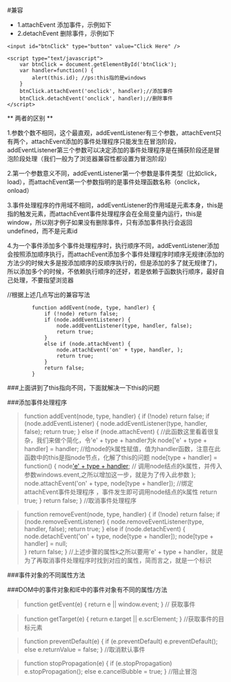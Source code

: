 
#兼容
- 1.attachEvent  添加事件，示例如下
- 2.detachEvent  删除事件，示例如下
```
<input id="btnClick" type="button" value="Click Here" />
```
```
<script type="text/javascript">
    var btnClick = document.getElementById('btnClick');
    var handler=function() {
        alert(this.id); //ps:this指的是windows
    }
    btnClick.attachEvent('onclick', handler);//添加事件
    btnClick.detachEvent('onclick', handler);//删除事件
</script>
```
** 两者的区别 **

1.参数个数不相同，这个最直观，addEventListener有三个参数，attachEvent只有两个，attachEvent添加的事件处理程序只能发生在冒泡阶段，addEventListener第三个参数可以决定添加的事件处理程序是在捕获阶段还是冒泡阶段处理（我们一般为了浏览器兼容性都设置为冒泡阶段）

2.第一个参数意义不同，addEventListener第一个参数是事件类型（比如click，load），而attachEvent第一个参数指明的是事件处理函数名称（onclick，onload）

3.事件处理程序的作用域不相同，addEventListener的作用域是元素本身，this是指的触发元素，而attachEvent事件处理程序会在全局变量内运行，this是window，所以刚才例子如果没有删除事件，只有添加事件执行会返回undefined，而不是元素id

4.为一个事件添加多个事件处理程序时，执行顺序不同，addEventListener添加会按照添加顺序执行，而attachEvent添加多个事件处理程序时顺序无规律(添加的方法少的时候大多是按添加顺序的反顺序执行的，但是添加的多了就无规律了)，所以添加多个的时候，不依赖执行顺序的还好，若是依赖于函数执行顺序，最好自己处理，不要指望浏览器

//根据上述几点写出的兼容写法
```
        function addEvent(node, type, handler) {
            if (!node) return false;
            if (node.addEventListener) {
                node.addEventListener(type, handler, false);
                return true;
            }
            else if (node.attachEvent) {
                node.attachEvent('on' + type, handler, );
                return true;
            }
            return false;
        }
```
	
	
###上面讲到了this指向不同，下面就解决一下this的问题

###添加事件处理程序


   > function addEvent(node, type, handler) {
        if (!node) return false;
        if (node.addEventListener) {
            node.addEventListener(type, handler, false);
            return true;
        }
        else if (node.attachEvent) { //此函数这里看着很复杂，我们来做个简化，令'e' + type + handler为k
            node['e' + type + handler] = handler;  //给node的k属性赋值，值为handler函数，注意在此函数中的this是指node节点，化解了this的问题
            node[type + handler] = function() {
            node['e' + type + handler](window.event);  // 调用node结点的k属性，并传入参数windows.event,之所以增加这一步，就是为了传入此参数
            };
            node.attachEvent('on' + type, node[type + handler]); //绑定attachEvent事件处理程序 ，事件发生即可调用node结点的k属性
            return true;
        }
        return false;
    }
//取消事件处理程序


> function removeEvent(node, type, handler) {
    if (!node) return false;
    if (node.removeEventListener) {
        node.removeEventListener(type, handler, false);
        return true;
    }
    else if (node.detachEvent) {
        node.detachEvent('on' + type, node[type + handler]);           node[type + handler] = null;                           
    }
    return false;
}
  //上述步骤的属性k之所以要用'e' + type + handler，就是为了再取消事件处理程序时找到对应的属性，简而言之，就是一个标识



###事件对象的不同属性方法

###DOM中的事件对象和IE中的事件对象有不同的属性/方法




> function getEvent(e) {
    return e || window.event;
} // 获取事件



> function getTarget(e) {
    return e.target || e.scrElement;
} //获取事件的目标元素



> function preventDefault(e) {
    if (e.preventDefault)
        e.preventDefault();
    else
        e.returnValue = false;
}  //取消默认事件



> function stopPropagation(e) {
    if (e.stopPropagation)
        e.stopPropagation();
    else
        e.cancelBubble = true;
}  //阻止冒泡

